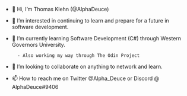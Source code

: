 - 👋 Hi, I’m Thomas Klehn (@AlphaDeuce)
- 👀 I’m interested in continuing to learn and prepare for a future in software development.
- 🌱 I’m currently learning Software Development (C#) through Western Governors University.
		
		- Also working my way through The Odin Project
- 💞️ I’m looking to collaborate on anything to network and learn.
- 📫 How to reach me on Twitter @Alpha_Deuce or Discord @ AlphaDeuce#9406

<!---
AlphaDeuce/AlphaDeuce is a ✨ special ✨ repository because its `README.md` (this file) appears on your GitHub profile.
You can click the Preview link to take a look at your changes.
--->
